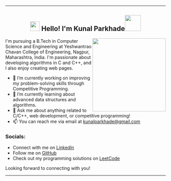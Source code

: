 
---

<h2 align="center"><img src="https://emojis.slackmojis.com/emojis/images/1531849430/4246/blob-sunglasses.gif?1531849430" width="30"/> Hello! I'm Kunal Parkhade<img src="https://media.giphy.com/media/12oufCB0MyZ1Go/giphy.gif" width="50"></h2>
<img align='right' src="https://media.giphy.com/media/CrFLL3CnRpw5ddlBMm/giphy.gif?cid=ecf05e470563pwaisb0z0tkyzufgb3760sr6awkqtua67f42&ep=v1_gifs_search&rid=giphy.gif&ct=g" width="230">


I'm pursuing a B.Tech in Computer Science and Engineering at Yeshwantrao Chavan College of Engineering, Nagpur, Maharashtra, India. I'm passionate about developing algorithms in C and C++, and I also enjoy creating web pages.

- 🔭 I’m currently working on improving my problem-solving skills through Competitive Programming.
- 🌱 I’m currently learning about advanced data structures and algorithms.
- 💬 Ask me about anything related to C/C++, web development, or competitive programming!
- 📫 You can reach me via email at kunalparkhade@gmail.com

### Socials:

- Connect with me on [LinkedIn](https://www.linkedin.com/in/kunal-parkhade-6157b8240/)
- Follow me on [GitHub](github.com/KunalParkhade)
- Check out my programming solutions on [LeetCode](https://leetcode.com/kunalparkhade/)

Looking forward to connecting with you!

--- 

<!---
KunalParkhade/KunalParkhade is a ✨ special ✨ repository because its `README.md` (this file) appears on your GitHub profile.
You can click the Preview link to take a look at your changes.
--->
